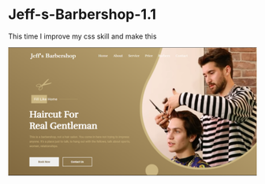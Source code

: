 # Jeff-s-Barbershop-1.1

This time I improve my css skill and make this

![](img/thumbnail.png "This is Jeff's Barbershop 1.1")

